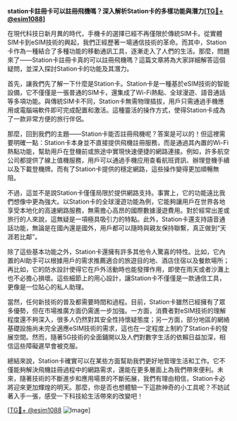 **station卡註冊卡可以註冊飛機嗎？深入解析Station卡的多樣功能與潛力[[TG💪+ @esim1088](https://t.me/s/esim1088)]**

在現代科技日新月異的時代，手機卡的選擇已經不再僅限於傳統SIM卡。從實體SIM卡到eSIM技術的興起，我們正經歷著一場通信技術的革命。而其中，Station卡作為一種結合了多種功能的移動通訊工具，逐漸走入了人們的生活。那麼，問題來了——Station卡註冊卡真的可以註冊飛機嗎？這篇文章將為大家詳細解答這個疑問，並深入探討Station卡的功能及其潛力。

首先，讓我們先了解一下什麼是Station卡。Station卡是一種基於eSIM技術的智能設備，它不僅僅是一張普通的SIM卡，還集成了Wi-Fi熱點、全球漫遊、語音通話等多項功能。與傳統SIM卡不同，Station卡無需物理插拔，用戶只需通過手機應用或電腦端軟件即可完成配置和激活。這種靈活的操作方式，使得Station卡成為了一款非常方便的旅行伴侶。

那麼，回到我們的主題——Station卡能否註冊飛機呢？答案是可以的！但這裡需要明確一點：Station卡本身並不直接提供飛機註冊服務，而是通過其內置的Wi-Fi熱點功能，幫助用戶在登機前或旅途中實現快速便捷的網路連接。例如，許多航空公司都提供了線上值機服務，用戶可以通過手機应用查看航班資訊、辦理登機手續以及下載登機牌。而有了Station卡提供的穩定網路，這些操作變得更加順暢無阻。

不過，這並不是說Station卡僅僅局限於提供網路支持。事實上，它的功能遠比我們想像中更為強大。以Station卡的全球漫遊功能為例，它能夠讓用戶在世界各地享受本地化的高速網路服務，無需擔心高昂的國際數據漫遊費用。對於經常出差或旅行的人來說，這無疑是一項極具吸引力的特點。此外，Station卡還支持語音通話功能，無論是在國內還是國外，用戶都可以隨時與親友保持聯繫，真正做到“天涯若比鄰”。

除了這些基本功能之外，Station卡還擁有許多其他令人驚喜的特性。比如，它內置的AI助手可以根據用戶的需求推薦適合的旅遊目的地、酒店住宿以及餐飲場所；再比如，它的防水設計使得它在戶外活動時也能發揮作用，即使在雨天或者沙灘上也不必擔心損壞。這些細節上的用心設計，讓Station卡不僅僅是一款通信工具，更像是一位貼心的私人助理。

當然，任何新技術的普及都需要時間和過程。目前，Station卡雖然已經擁有了眾多優勢，但在市場推廣方面仍需進一步加強。一方面，消費者對eSIM技術的理解程度還不夠深入，很多人仍然對其安全性持懷疑態度；另一方面，部分地區的網絡基礎設施尚未完全適應eSIM技術的需求，這也在一定程度上制約了Station卡的發展空間。然而，隨著5G技術的全面鋪開以及人們對數字生活的依賴日益加深，相信這些障礙遲早會被克服。

總結來說，Station卡確實可以在某些方面幫助我們更好地管理生活和工作。它不僅能夠解決飛機註冊過程中的網路需求，還能在更多層面上為我們帶來便利。未來，隨著技術的不斷進步和應用場景的不斷拓展，我們有理由相信，Station卡必將迎來更加輝煌的明天。那麼，你是否也想體驗一下這款神奇的小工具呢？不妨試著入手一張，感受一下科技給生活帶來的改變吧！

[[TG💪+ @esim1088](https://t.me/s/esim1088) ![Image](https://i.postimg.cc/4NQfJmqS/Snipaste-2025-05-13-00-14-12.png)]